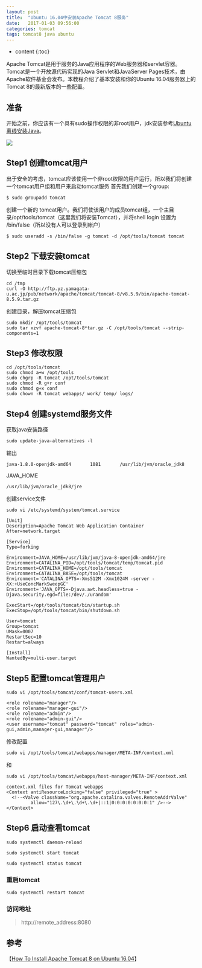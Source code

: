 ```yaml
---
layout: post
title:  "Ubuntu 16.04中安装Apache Tomcat 8服务"
date:   2017-01-03 09:56:00
categories: tomcat
tags: tomcat8 java ubuntu
---
```


* content
{:toc}

Apache Tomcat是用于服务的Java应用程序的Web服务器和servlet容器。Tomcat是一个开放源代码实现的Java Servlet和JavaServer Pages技术，由Apache软件基金会发布。本教程介绍了基本安装和你的Ubuntu 16.04服务器上的Tomcat 8的最新版本的一些配置。






## 准备

开始之前，你应该有一个具有sudo操作权限的非root用户，jdk安装参考[Ubuntu离线安装Java](https://imevis.github.io/2016/12/21/ubuntu-install-java-offline/)。

![](https://community-cdn-digitalocean-com.global.ssl.fastly.net/assets/tutorials/images/large/tomcat_tutorial_tw_pat.png?1468953231)

## Step1 创建tomcat用户

出于安全的考虑，tomcat应该使用一个非root权限的用户运行，所以我们将创建一个tomcat用户组和用户来启动tomcat服务
首先我们创建一个group:

`$ sudo groupadd tomcat`

创建一个新的 tomcat用户。我们将使该用户的成员tomcat组，一个主目录/opt/tools/tomcat（这里我们将安装Tomcat），并将shell login 设置为 /bin/false（所以没有人可以登录到帐户）

`$ sudo useradd -s /bin/false -g tomcat -d /opt/tools/tomcat tomcat`

## Step2 下载安装tomcat

切换至临时目录下载tomcat压缩包

```
cd /tmp
curl -O http://ftp.yz.yamagata-u.ac.jp/pub/network/apache/tomcat/tomcat-8/v8.5.9/bin/apache-tomcat-8.5.9.tar.gz
```

创建目录，解压tomcat压缩包

```
sudo mkdir /opt/tools/tomcat
sudo tar xzvf apache-tomcat-8*tar.gz -C /opt/tools/tomcat --strip-components=1
```

## Step3 修改权限

```
cd /opt/tools/tomcat
sudo chmod a+w /opt/tools
sudo chgrp -R tomcat /opt/tools/tomcat
sudo chmod -R g+r conf
sudo chmod g+x conf
sudo chown -R tomcat webapps/ work/ temp/ logs/
```

## Step4 创建systemd服务文件

 获取java安装路径

`sudo update-java-alternatives -l`

 输出

`java-1.8.0-openjdk-amd64       1081       /usr/lib/jvm/oracle_jdk8`

JAVA_HOME

`/usr/lib/jvm/oracle_jdk8/jre`

创建service文件

`sudo vi /etc/systemd/system/tomcat.service`

```
[Unit]
Description=Apache Tomcat Web Application Container
After=network.target

[Service]
Type=forking

Environment=JAVA_HOME=/usr/lib/jvm/java-8-openjdk-amd64/jre
Environment=CATALINA_PID=/opt/tools/tomcat/temp/tomcat.pid
Environment=CATALINA_HOME=/opt/tools/tomcat
Environment=CATALINA_BASE=/opt/tools/tomcat
Environment='CATALINA_OPTS=-Xms512M -Xmx1024M -server -XX:+UseConcMarkSweepGC'
Environment='JAVA_OPTS=-Djava.awt.headless=true -Djava.security.egd=file:/dev/./urandom'

ExecStart=/opt/tools/tomcat/bin/startup.sh
ExecStop=/opt/tools/tomcat/bin/shutdown.sh

User=tomcat
Group=tomcat
UMask=0007
RestartSec=10
Restart=always

[Install]
WantedBy=multi-user.target
```

## Step5 配置tomcat管理用户

`sudo vi /opt/tools/tomcat/conf/tomcat-users.xml`

```
<role rolename="manager"/>
<role rolename="manager-gui"/>
<role rolename="admin"/>
<role rolename="admin-gui"/>
<user username="tomcat" password="tomcat" roles="admin-gui,admin,manager-gui,manager"/>
```

修改配置

`sudo vi /opt/tools/tomcat/webapps/manager/META-INF/context.xml`

和

`sudo vi /opt/tools/tomcat/webapps/host-manager/META-INF/context.xml`

```
context.xml files for Tomcat webapps
<Context antiResourceLocking="false" privileged="true" >
  <!--<Valve className="org.apache.catalina.valves.RemoteAddrValve"
         allow="127\.\d+\.\d+\.\d+|::1|0:0:0:0:0:0:0:1" />-->
</Context>
```

## Step6 启动查看tomcat

`sudo systemctl daemon-reload`

`sudo systemctl start tomcat`

`sudo systemctl status tomcat`

### 重启tomcat
 
`sudo systemctl restart tomcat`

### 访问地址

> http://remote_address:8080

## 参考
【[How To Install Apache Tomcat 8 on Ubuntu 16.04](https://www.digitalocean.com/community/tutorials/how-to-install-apache-tomcat-8-on-ubuntu-16-04)】